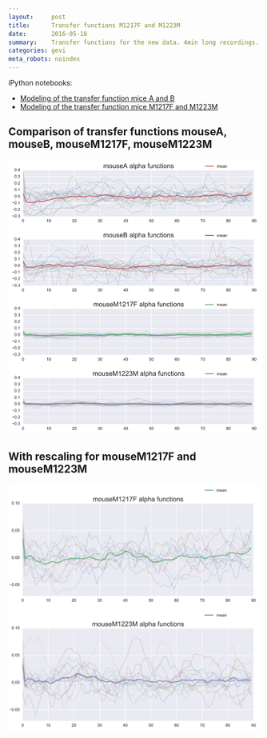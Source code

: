 ```yaml
---
layout:     post
title:      Transfer functions M1217F and M1223M
date:       2016-05-18
summary:    Transfer functions for the new data. 4min long recordings. Modelling done with raw data (no binning)
categories: gevi
meta_robots: noindex
---
```


iPython notebooks:

* [Modeling of the transfer function mice A and B](/GEVI/20160518/2016-02-06-alphafit.html)
* [Modeling of the transfer function mice M1217F and M1223M](/GEVI/20160518/2016-05-03-alphafit-M1217F-and-M1223M.html)

## Comparison of transfer functions mouseA, mouseB, mouseM1217F, mouseM1223M

![alt text][im1]

[im1]: /images/alpha-comparison.png "tf"

## With rescaling for mouseM1217F and mouseM1223M

![alt text][im2]

[im2]: /images/alpha-comparison-rescaled.png "tf-rescaled"